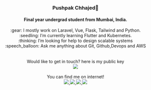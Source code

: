 
<p align="center">

  <h3 align="center">Pushpak Chhajed🍍</h3>

  <p align="center" >
 <h4 align="center">Final year undergrad student from Mumbai, India.</h4>
   <p align="center" >
:gear: I mostly work on Laravel, Vue, Flask, Tailwind and Python.<br>
 :seedling: I’m currently learning Flutter and Kubernetes.<br>
 :thinking: I’m looking for help to design scalable systems<br>
:speech_balloon: Ask me anything about Git, Github,Devops and AWS
 </br>
 </br>
 </br>
 Would like to get in touch? here is my public key 
 <br> <a href='https://keybase.io/pushpak1300'><img src="https://img.shields.io/keybase/pgp/pushpak1300?color=pinl&label=PGP&style=for-the-badge"/></a></br>
 <br>You can find me on internet!</br><a href='https://twitter.com/pushpak1300'><a href="https://pushpk1300.me/" target="_blank">
  <img src="https://img.shields.io/badge/website-%23E34F26.svg?&style=for-the-badge" />
</a> 

<a href="https://twitter.com/pushpak1300" target="_blank">
  <img src="https://img.shields.io/badge/twitter-%231DA1F2.svg?&style=for-the-badge&logo=twitter&logoColor=white" />
</a> 

<a href="https://www.linkedin.com/in/pushpak-c-286b17b1/" target="_blank">
  <img src="https://img.shields.io/badge/linkedin-%230077B5.svg?&style=for-the-badge&logo=linkedin&logoColor=white" />
</a> 

<a href="https://dev.to/pushpak1300/" target="_blank">
  <img src="http://img.shields.io/badge/dev.to-%20-black?style=for-the-badge&logo=dev.to&?logoColor=white?logoWidth=100?label=" />
</a> 


  </p>
</p>

